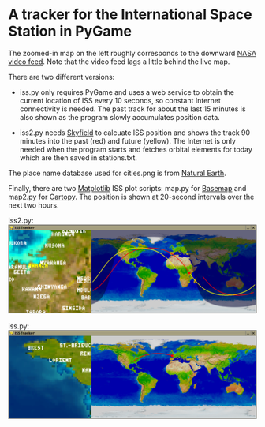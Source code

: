# A tracker for the International Space Station in PyGame

The zoomed-in map on the left roughly corresponds to the downward
[NASA video feed](https://eol.jsc.nasa.gov/ESRS/HDEV/).
Note that the video feed lags a little behind the live map.

There are two different versions:

* iss.py only requires PyGame and uses a web service to obtain the current location of ISS every 10 seconds, so constant Internet connectivity is needed. The past track for about the last 15 minutes is also shown as the program slowly accumulates position data.

* iss2.py needs [Skyfield](https://rhodesmill.org/skyfield/) to calcuate ISS position and shows the track 90 minutes into the past (red) and future (yellow). The Internet is only needed when the program starts and fetches orbital elements for today which are then saved in stations.txt.

The place name database used for cities.png is from [Natural Earth](https://www.naturalearthdata.com/).

Finally, there are two [Matplotlib](https://matplotlib.org/) ISS plot scripts: map.py for [Basemap](https://matplotlib.org/basemap/) and map2.py for [Cartopy](https://scitools.org.uk/cartopy/). The position is shown at 20-second intervals over the next two hours.

iss2.py:
![screenshot](screenshot2.png "ISS Tracker screenshot")

iss.py:
![screenshot](screenshot.png "ISS Tracker screenshot")
